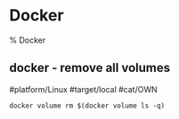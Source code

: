 # Docker
% Docker

## docker - remove all volumes
#platform/Linux #target/local #cat/OWN
```
docker volume rm $(docker volume ls -q)
```

